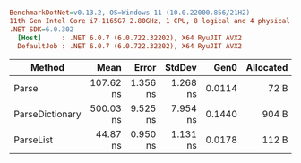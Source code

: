 ``` ini

BenchmarkDotNet=v0.13.2, OS=Windows 11 (10.0.22000.856/21H2)
11th Gen Intel Core i7-1165G7 2.80GHz, 1 CPU, 8 logical and 4 physical cores
.NET SDK=6.0.302
  [Host]     : .NET 6.0.7 (6.0.722.32202), X64 RyuJIT AVX2
  DefaultJob : .NET 6.0.7 (6.0.722.32202), X64 RyuJIT AVX2


```
|          Method |      Mean |    Error |   StdDev |   Gen0 | Allocated |
|---------------- |----------:|---------:|---------:|-------:|----------:|
|           Parse | 107.62 ns | 1.356 ns | 1.268 ns | 0.0114 |      72 B |
| ParseDictionary | 500.03 ns | 9.525 ns | 7.954 ns | 0.1440 |     904 B |
|       ParseList |  44.87 ns | 0.950 ns | 1.131 ns | 0.0178 |     112 B |
